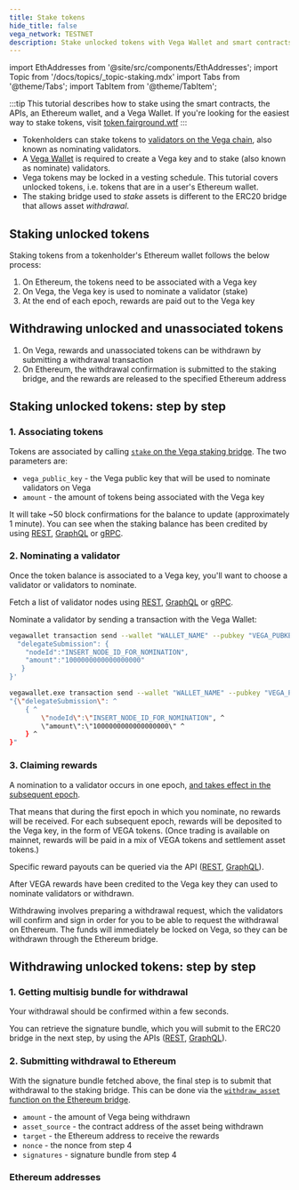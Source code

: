 ```yaml
---
title: Stake tokens
hide_title: false
vega_network: TESTNET
description: Stake unlocked tokens with Vega Wallet and smart contracts
---
```


import EthAddresses from '@site/src/components/EthAddresses';
import Topic from '/docs/topics/_topic-staking.mdx'
import Tabs from '@theme/Tabs';
import TabItem from '@theme/TabItem';

<Topic />

:::tip
This tutorial describes how to stake using the smart contracts, the APIs, an Ethereum wallet, and a Vega Wallet. If you're looking for the easiest way to stake tokens, visit [token.fairground.wtf](https://token.fairground.wtf)
:::

* Tokenholders can stake tokens to [validators on the Vega chain](../concepts/vega-chain#delegated-proof-of-stake), also known as nominating validators.
* A [Vega Wallet](../tools/vega-wallet/) is required to create a Vega key and to stake (also known as nominate) validators.
* Vega tokens may be locked in a vesting schedule. This tutorial covers unlocked tokens, i.e. tokens that are in a user's Ethereum wallet.
* The staking bridge used to *stake* assets is different to the ERC20 bridge that allows asset *withdrawal*.

## Staking unlocked tokens
Staking tokens from a tokenholder's Ethereum wallet follows the below process:
1. On Ethereum, the tokens need to be associated with a Vega key
2. On Vega, the Vega key is used to nominate a validator (stake)
3. At the end of each epoch, rewards are paid out to the Vega key

## Withdrawing unlocked and unassociated tokens
1. On Vega, rewards and unassociated tokens can be withdrawn by submitting a withdrawal transaction
2. On Ethereum, the withdrawal confirmation is submitted to the staking bridge, and the rewards are released to the specified Ethereum address

## Staking unlocked tokens: step by step
### 1. Associating tokens
Tokens are associated by calling [`stake` on the Vega staking bridge](../api/bridge/contracts/Vega_Staking_Bridge#stake). The two parameters are:
* `vega_public_key` - the Vega public key that will be used to nominate validators on Vega
* `amount` - the amount of tokens being associated with the Vega key

It will take ~50 block confirmations for the balance to update (approximately 1 minute). You can see when the staking balance has been credited by using [REST](../api/rest/data-v2/trading-data-service-get-stake), [GraphQL](../api/graphql/objects/party#operation/TradingDataService1_ERC20WithdrawalApproval) or [gRPC](../api/grpc/vega/vega.proto#vegaproto).

### 2. Nominating a validator
Once the token balance is associated to a Vega key, you'll want to choose a validator or validators to nominate. 

Fetch a list of validator nodes using [REST](../api/rest/data-v2/trading-data-service-list-nodes), [GraphQL](../api/graphql/queries/nodes-connection) or [gRPC](../api/grpc/data-node/api/v2/trading_data.proto#nodesconnection).

Nominate a validator by sending a transaction with the Vega Wallet:

<Tabs>
  <TabItem value="cmd" label="Command line (Linux / OSX)">

```bash
vegawallet transaction send --wallet "WALLET_NAME" --pubkey "VEGA_PUBKEY" --network fairground '{
  "delegateSubmission": {
    "nodeId":"INSERT_NODE_ID_FOR_NOMINATION",
    "amount":"1000000000000000000"
   }
}'
```

  </TabItem>
  <TabItem value="win" label="Command line (Windows)">

```bash
vegawallet.exe transaction send --wallet "WALLET_NAME" --pubkey "VEGA_PUBKEY" --network fairground ^
"{\"delegateSubmission\": ^
    { ^
        \"nodeId\":\"INSERT_NODE_ID_FOR_NOMINATION", ^
        \"amount\":\"1000000000000000000\" ^
    } ^
}"
```

  </TabItem>
</Tabs>



### 3. Claiming rewards
A nomination to a validator occurs in one epoch, [and takes effect in the subsequent epoch](../concepts/vega-chain#operation/ERC20WithdrawalApproval). 

That means that during the first epoch in which you nominate, no rewards will be received. For each subsequent epoch, rewards will be deposited to the Vega key, in the form of VEGA tokens. (Once trading is available on mainnet, rewards will be paid in a mix of VEGA tokens and settlement asset tokens.)

Specific reward payouts can be queried via the API ([REST](../api/rest/data-v2/trading-data-service-list-reward-summaries), [GraphQL](../api/graphql/objects/reward-summary-connection)).

After VEGA rewards have been credited to the Vega key they can used to nominate validators or withdrawn.

Withdrawing involves preparing a withdrawal request, which the validators will confirm and sign in order for you to be able to request the withdrawal on Ethereum. The funds will immediately be locked on Vega, so they can be withdrawn through the Ethereum bridge.

## Withdrawing unlocked tokens: step by step

### 1. Getting multisig bundle for withdrawal
Your withdrawal should be confirmed within a few seconds. 

You can retrieve the signature bundle, which you will submit to the ERC20 bridge in the next step, by using the APIs ([REST](../api/rest/data-v2/trading-data-service-list-withdrawals), [GraphQL](../api/graphql/objects/party#withdrawals-withdrawal)).

### 2. Submitting withdrawal to Ethereum
With the signature bundle fetched above, the final step is to submit that withdrawal to the staking bridge. This can be done via the [`withdraw_asset` function on the Ethereum bridge](../api/bridge/interfaces/IERC20_Bridge_Logic#withdraw_asset).

* `amount` - the amount of Vega being withdrawn
* `asset_source` - the contract address of the asset being withdrawn
* `target` - the Ethereum address to receive the rewards
* `nonce` - the nonce from step 4
* `signatures` - signature bundle from step 4

### Ethereum addresses
<EthAddresses frontMatter={frontMatter} />
